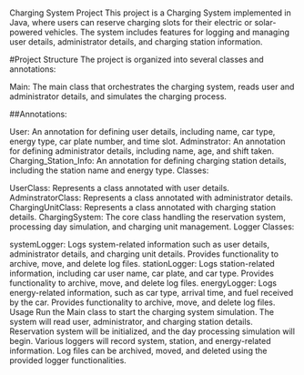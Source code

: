 # 
Charging System Project
This project is a Charging System implemented in Java, where users can reserve charging slots for their electric or solar-powered vehicles. The system includes features for logging and managing user details, administrator details, and charging station information.

#Project Structure
The project is organized into several classes and annotations:

Main: The main class that orchestrates the charging system, reads user and administrator details, and simulates the charging process.

##Annotations:

User: An annotation for defining user details, including name, car type, energy type, car plate number, and time slot.
Adminstrator: An annotation for defining administrator details, including name, age, and shift taken.
Charging_Station_Info: An annotation for defining charging station details, including the station name and energy type.
Classes:

UserClass: Represents a class annotated with user details.
AdminstratorClass: Represents a class annotated with administrator details.
ChargingUnitClass: Represents a class annotated with charging station details.
ChargingSystem: The core class handling the reservation system, processing day simulation, and charging unit management.
Logger Classes:

systemLogger: Logs system-related information such as user details, administrator details, and charging unit details. Provides functionality to archive, move, and delete log files.
stationLogger: Logs station-related information, including car user name, car plate, and car type. Provides functionality to archive, move, and delete log files.
energyLogger: Logs energy-related information, such as car type, arrival time, and fuel received by the car. Provides functionality to archive, move, and delete log files.
Usage
Run the Main class to start the charging system simulation.
The system will read user, administrator, and charging station details.
Reservation system will be initialized, and the day processing simulation will begin.
Various loggers will record system, station, and energy-related information.
Log files can be archived, moved, and deleted using the provided logger functionalities.
